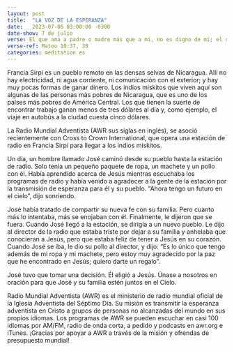 ```yaml
---
layout: post
title:  "LA VOZ DE LA ESPERANZA"
date:   2023-07-06 03:00:00 -0300
date-show: 7 de julio
verse: El que ama a padre o madre más que a mí, no es digno de mí; el que ama a hijo o hija más que a mí, no es digno de mí; y el que no toma su cruz y sigue en pos de mí, no es digno de mí
verse-ref: Mateo 10:37, 38
categories: meditation es
---
```


Francia Sirpi es un pueblo remoto en las densas selvas de Nicaragua. Allí no hay electricidad, ni agua corriente, ni comunicación con el exterior; y hay muy pocas formas de ganar dinero. Los indios miskitos que viven aquí son algunas de las personas más pobres de Nicaragua, que es uno de los países más pobres de América Central. Los que tienen la suerte de encontrar trabajo ganan menos de tres dólares al día y, como ejemplo, el viaje en autobús a la ciudad cuesta cinco dólares.

La Radio Mundial Adventista (AWR sus siglas en inglés), se asoció recientemente con Cross to Crown International, que opera una estación de radio en Francia Sirpi para llegar a los indios miskitos.

Un día, un hombre llamado José caminó desde su pueblo hasta la estación de radio. Solo tenía un pequeño paquete de ropa, un machete y un pollo con él. Había aprendido acerca de Jesús mientras escuchaba los programas de radio y había venido a agradecer a la gente de la estación por la transmisión de esperanza para él y su pueblo. “Ahora tengo un futuro en el cielo”, dijo sonriendo.

José había tratado de compartir su nueva fe con su familia. Pero cuanto más lo intentaba, más se enojaban con él. Finalmente, le dijeron que se fuera. Cuando José llegó a la estación, se dirigía a un nuevo pueblo. Le dijo al director de la radio que estaba triste por dejar a su familia y anhelaba que conocieran a Jesús, pero que estaba feliz de tener a Jesús en su corazón. Cuando José se iba, le dio su pollo al director, y dijo: “Es lo único que tengo además de mi ropa y mi machete, pero estoy muy agradecido por la paz que he encontrado en Jesús; quiero darte un regalo”.

José tuvo que tomar una decisión. Él eligió a Jesús. Únase a nosotros en oración para que José y su familia estén juntos en el Cielo.


Radio Mundial Adventista (AWR) es el ministerio de radio mundial oficial de la Iglesia Adventista del Séptimo Día. Su misión es transmitir la esperanza adventista en Cristo a grupos de personas no alcanzadas del mundo en sus propios idiomas. Los programas de AWR se pueden escuchar en casi 100 idiomas por AM/FM, radio de onda corta, a pedido y podcasts en awr.org e iTunes. ¡Gracias por apoyar a AWR a través de la misión y ofrendas de presupuesto mundial!
